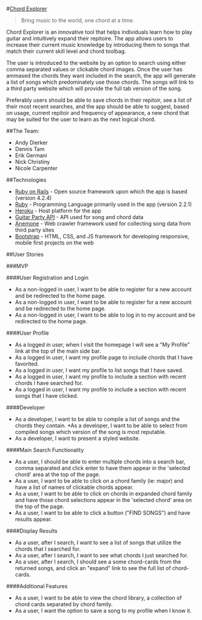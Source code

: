 #[Chord Explorer](#)

> Bring music to the world, one chord at a time.

Chord Explorer is an innovative tool that helps individuals learn how to play guitar and intuitively expand their repitoire. The app allows users to increase their current music knowledge by introducing them to songs that match their current skill level and chord toolbag.

The user is introduced to the website by an option to search using either comma separated values or clickable chord images. Once the user has ammased the chords they want included in the search, the app will generate a list of songs which predominately use those chords. The songs will link to a third party website which will provide the full tab version of the song.

Preferably users should be able to save chords in their repitoir, see a list of their most recent searches, and the app should be able to suggest, based on usage, current repitoir and frequency of appearance, a new chord that may be suited for the user to learn as the next logical chord.


##The Team:

* Andy Dierker
* Dennis Tam
* Erik Germani
* Nick Christiny
* Nicole Carpenter


##Technologies

* [Ruby on Rails](http://rubyonrails.org/) - Open source framework upon which the app is based (version 4.2.4)
* [Ruby](http://rubyonrails.org/) - Programming Language primarily used in the app (version 2.2.1)
* [Heroku](www.heroku.com) - Host platform for the app
* [Guitar Party API](http://www.guitarparty.com/developers/) - API used for song and chord data
* [Anemone](https://github.com/chriskite/anemone) - Web crawler framework used for collecting song data from third party sites
* [Bootstrap](http://getbootstrap.com/) - HTML, CSS, and JS framework for developing responsive, mobile first projects on the web


##User Stories

###MVP

####User Registration and Login
* As a non-logged in user, I want to be able to register for a new account and be redirected to the home page.
* As a non-logged in user, I want to be able to register for a new account and be redirected to the home page.
* As a non-logged in user, I want to be able to log in to my account and be redirected to the home page.

####User Profile
* As a logged in user, when I visit the homepage I will see a "My Profile" link at the top of the main side bar.
* As a logged in user, I want my profile page to include chords that I have favorited.
* As a logged in user, I want my profile to list songs that I have saved.
* As a logged in user, I want my profile to include a section with recent chords I have searched for.
* As a logged in user, I want my profile to include a section with recent songs that I have clicked.

####Developer
* As a developer, I want to be able to compile a list of songs and the chords they contain.
*As a developer, I want to be able to select from compiled songs which version of the song is most reputable.
* As a developer, I want to present a styled website.

####Main Search Functionality
* As a user, I should be able to enter multiple chords into a search bar, comma separated and click enter to have them appear in the 'selected chord' area at the top of the page.
* As a user, I want to be able to click on a chord family (ie: major) and have a list of names of clickable chords appear.
* As a user, I want to be able to click on chords in expanded chord family and have those chord selections appear in the 'selected chord' area on the top of the page.
* As a user, I want to be able to click a button ("FIND SONGS") and have results appear.

####Display Results
* As a user, after I search, I want to see a list of songs that utilize the chords that I searched for.
* As a user, after I search, I want to see what chords I just searched for.
* As a user, after I search, I should see a some chord-cards from the returned songs, and click an "expand" link to see the full list of chord-cards.


####Additional Features
* As a user, I want to be able to view the chord library, a collection of chord cards separated by chord family.
* As a user, I want the option to save a song to my profile when I know it.